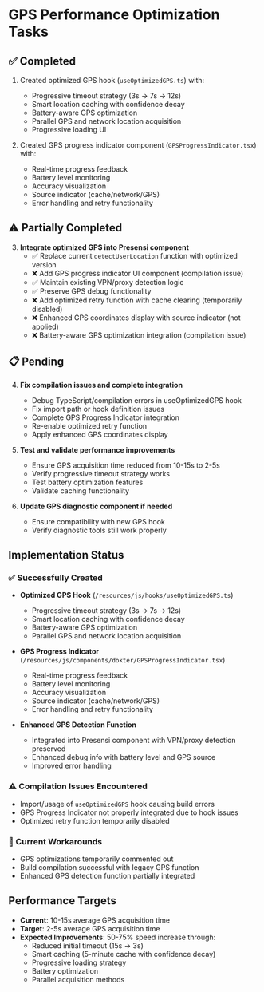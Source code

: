 # GPS Performance Optimization Tasks

## ✅ Completed
1. Created optimized GPS hook (`useOptimizedGPS.ts`) with:
   - Progressive timeout strategy (3s → 7s → 12s)
   - Smart location caching with confidence decay
   - Battery-aware GPS optimization
   - Parallel GPS and network location acquisition
   - Progressive loading UI

2. Created GPS progress indicator component (`GPSProgressIndicator.tsx`) with:
   - Real-time progress feedback
   - Battery level monitoring
   - Accuracy visualization
   - Source indicator (cache/network/GPS)
   - Error handling and retry functionality

## ⚠️ Partially Completed
3. **Integrate optimized GPS into Presensi component**
   - ✅ Replace current `detectUserLocation` function with optimized version
   - ❌ Add GPS progress indicator UI component (compilation issue)
   - ✅ Maintain existing VPN/proxy detection logic
   - ✅ Preserve GPS debug functionality
   - ❌ Add optimized retry function with cache clearing (temporarily disabled)
   - ❌ Enhanced GPS coordinates display with source indicator (not applied)
   - ❌ Battery-aware GPS optimization integration (compilation issue)

## 📋 Pending
4. **Fix compilation issues and complete integration**
   - Debug TypeScript/compilation errors in useOptimizedGPS hook
   - Fix import path or hook definition issues
   - Complete GPS Progress Indicator integration
   - Re-enable optimized retry function
   - Apply enhanced GPS coordinates display

5. **Test and validate performance improvements**
   - Ensure GPS acquisition time reduced from 10-15s to 2-5s
   - Verify progressive timeout strategy works
   - Test battery optimization features
   - Validate caching functionality

6. **Update GPS diagnostic component if needed**
   - Ensure compatibility with new GPS hook
   - Verify diagnostic tools still work properly

## Implementation Status

### ✅ Successfully Created
- **Optimized GPS Hook** (`/resources/js/hooks/useOptimizedGPS.ts`)
  - Progressive timeout strategy (3s → 7s → 12s)
  - Smart location caching with confidence decay
  - Battery-aware GPS optimization
  - Parallel GPS and network location acquisition
  
- **GPS Progress Indicator** (`/resources/js/components/dokter/GPSProgressIndicator.tsx`)
  - Real-time progress feedback
  - Battery level monitoring
  - Accuracy visualization
  - Source indicator (cache/network/GPS)
  - Error handling and retry functionality

- **Enhanced GPS Detection Function**
  - Integrated into Presensi component with VPN/proxy detection preserved
  - Enhanced debug info with battery level and GPS source
  - Improved error handling

### ⚠️ Compilation Issues Encountered
- Import/usage of `useOptimizedGPS` hook causing build errors
- GPS Progress Indicator not properly integrated due to hook issues
- Optimized retry function temporarily disabled

### 🔧 Current Workarounds
- GPS optimizations temporarily commented out
- Build compilation successful with legacy GPS function
- Enhanced GPS detection function partially integrated

## Performance Targets
- **Current**: 10-15s average GPS acquisition time
- **Target**: 2-5s average GPS acquisition time  
- **Expected Improvements**: 50-75% speed increase through:
  - Reduced initial timeout (15s → 3s)
  - Smart caching (5-minute cache with confidence decay)
  - Progressive loading strategy
  - Battery optimization
  - Parallel acquisition methods